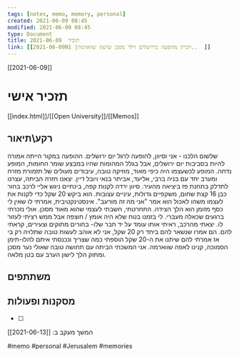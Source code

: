 ```yaml
---
tags: [notes, memo, memory, personal] 
created: 2021-06-09 08:45
modified: 2021-06-09 08:45
type: Document
title: תזכיר  2021-06-09
link: [[2021-06-09N1 |זיכרון מהופעה בירושלים וילד מסכן שרצה שווארמה..  ]]
---
```

[[2021-06-09]]
# תזכיר אישי
[[index.html]]/[[Open University]]/[[Memos]]

## רקע\תיאור
שלשום הלכנו - אני וסיוון, להופעה לרגל יום ירושלים.  ההופעה במקור הייתה אמורה להיות בסביבות יום ירושלים, אבל בגלל המהומות שהיו במבצע שומר החומות, המופע נדחה. המופע לכשעצמו היה כיפי מאוד, מוזיקה טובה, עיבודים מעולים של תזמורת מזרח ומערב יחד עם בניה ברבי, אליעד, אביתר בנאי ויובל דיין.
יצאנו חזרה הביתה, עצרנו לתדלק בתחנת פז ביציאה מהעיר. 
סיוון ירדה לקנות קפה, בינתיים ניגש אליי לרכב בחור כבן 16 קצת שחום, משקפיים גדולות, עיניים עצובות. הוא ביקש 20 שקל כדי לקנות את לעצמו משהו לאכול הוא אמר "אני מה זה מורעב". אינסטינקטיבית, אמרתי לו שאין לי כסף מזומן הוא הלך הצידה. התחרטתי, חשבתי לעצמי שהוא מאוד מסכן. אולי נזכרתי ברגעים שכאלה מעברי. לי בזמנו בטח שלא היה אומץ / חוצפה אבל ממש רציתי לעזור לו. יצאתי מהרכב, ראיתי אותו עומד על יד חבר שלו- בחורים מתוקים וצעירים, קראתי להם. הם אמרו שנשאר להם ביחד רק 20 שקל, אני לא אוהב לעשות טובה שתלויה רק בי אז אמרתי להם שיתנו את ה-20 שקל הוספתי כמה שצריך ונכנסתי איתם להלו-תימן הסמוכה, קנינו לאפה שווארמה. אני המשכתי הביתה עם תחושה טובה שאולי נער מסכן ומתוק הלך לישון הערב עם בטן מלאה.
## משתתפים

## מסקנות ופעולות

- [ ] 
 
המשך מעקב ב: [[2021-06-13]] 

#memo 
#personal 
#Jerusalem 
#memories